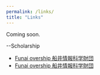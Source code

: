 ```yaml
---
permalink: /links/
title: "Links"
---
```


Coming soon.

--Scholarship
<ul>
  <li><a href="https://funaifoundation.jp/en/">Funai overship 船井情報科学財団</a></li>
  <li><a href="https://funaifoundation.jp/en/">Funai overship 船井情報科学財団</a></li>
</ul>

